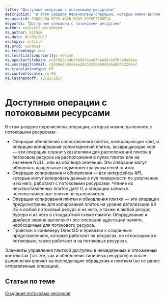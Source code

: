 ```yaml
---
title: "Доступные операции с потоковыми ресурсами"
description: "В этом разделе перечислены операции, которые можно выполнять с потоковыми ресурсами."
ms.assetid: 700D8C54-0E20-4B2B-BEA3-20F6F72B8E24
keywords: "Доступные операции с потоковыми ресурсами"
author: michaelfromredmond
ms.author: mithom
ms.date: 02/08/2017
ms.topic: article
ms.prod: windows
ms.technology: uwp
ms.localizationpriority: medium
ms.openlocfilehash: ee9f6b3744b038d9f4ae0f5b490cbd763eda08ee
ms.sourcegitcommit: c80b9e6589a1ee29c5032a0b942e6a024c224ea7
ms.translationtype: HT
ms.contentlocale: ru-RU
ms.lasthandoff: 12/22/2017
---
```

# <a name="operations-available-on-streaming-resources"></a>Доступные операции с потоковыми ресурсами


В этом разделе перечислены операции, которые можно выполнять с потоковыми ресурсами.

-   Операции обновления сопоставлений плиток, возвращающие void, и операции копирования сопоставлений плиток, возвращающие void — эти операции служат указателями для расположений плиток в потоковом ресурсе на расположения в пулах плиток или на значение NULL, или на оба вида значений. Эти операции могут обновлять раздельные подмножества указателей плиток.
-   Операции копирования и обновления — все интерфейсы API, которые могут копировать данные в пул поверхности по умолчанию и из него, работают с потоковыми ресурсами. Чтение из несопоставленных плиток дает 0, а операции записи в несопоставленные плитки не выполняются.
-   Операции копирования плитки и обновления плитки — эти операции предусмотрены для копирования плиток на уровне детализации 64 КБ в любой потоковый ресурс и из него, а также в любой ресурс буфера и из него в стандартной схеме памяти. Оборудование и драйвер экрана выполняют все операции адресации памяти, необходимые для потокового ресурса.
-   Привязки к конвейеру Direct3D и привязки к созданным представлениям, которые работают на ресурсах, не относящихся к потоковым, также работают и на потоковых ресурсах.

Элементы управления плиткой доступны в немедленных и отложенных контекстах (так же, как и обновления типичных ресурсов) и после выполнения влияют на последующие обращения к плиткам (но не ранее отправленные операции).

## <a name="span-idrelated-topicsspanrelated-topics"></a><span id="related-topics"></span>Статьи по теме


[Создание потоковых ресурсов](creating-streaming-resources.md)

 

 




